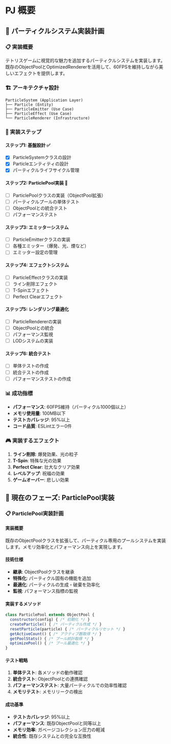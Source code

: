 # PJ 概要

## 🎯 パーティクルシステム実装計画

### 📋 実装概要
テトリスゲームに視覚的な魅力を追加するパーティクルシステムを実装します。既存のObjectPoolとOptimizedRendererを活用して、60FPSを維持しながら美しいエフェクトを提供します。

### 🏗️ アーキテクチャ設計
```
ParticleSystem (Application Layer)
├── Particle (Entity)
├── ParticleEmitter (Use Case)
├── ParticleEffect (Use Case)
└── ParticleRenderer (Infrastructure)
```

### 🔧 実装ステップ

#### ステップ1: 基盤設計 ✅
- [x] ParticleSystemクラスの設計
- [x] Particleエンティティの設計
- [x] パーティクルライフサイクル管理

#### ステップ2: ParticlePool実装 🔄
- [ ] ParticlePoolクラスの実装（ObjectPool拡張）
- [ ] パーティクルプールの単体テスト
- [ ] ObjectPoolとの統合テスト
- [ ] パフォーマンステスト

#### ステップ3: エミッターシステム
- [ ] ParticleEmitterクラスの実装
- [ ] 各種エミッター（爆発、光、煙など）
- [ ] エミッター設定の管理

#### ステップ4: エフェクトシステム
- [ ] ParticleEffectクラスの実装
- [ ] ライン削除エフェクト
- [ ] T-Spinエフェクト
- [ ] Perfect Clearエフェクト

#### ステップ5: レンダリング最適化
- [ ] ParticleRendererの実装
- [ ] ObjectPoolとの統合
- [ ] パフォーマンス監視
- [ ] LODシステムの実装

#### ステップ6: 統合テスト
- [ ] 単体テストの作成
- [ ] 統合テストの作成
- [ ] パフォーマンステストの作成

### 📊 成功指標
- **パフォーマンス**: 60FPS維持（パーティクル1000個以上）
- **メモリ使用量**: 100MB以下
- **テストカバレッジ**: 95%以上
- **コード品質**: ESLintエラー0件

### 🎮 実装するエフェクト
1. **ライン削除**: 爆発効果、光の粒子
2. **T-Spin**: 特殊な光の効果
3. **Perfect Clear**: 壮大なクリア効果
4. **レベルアップ**: 祝福の効果
5. **ゲームオーバー**: 悲しい効果

## 🚀 現在のフェーズ: ParticlePool実装

### 📋 ParticlePool実装計画

#### 実装概要
既存のObjectPoolクラスを拡張して、パーティクル専用のプールシステムを実装します。メモリ効率化とパフォーマンス向上を実現します。

#### 技術仕様
- **継承**: ObjectPoolクラスを継承
- **特殊化**: パーティクル固有の機能を追加
- **最適化**: パーティクルの生成・破棄を効率化
- **監視**: パフォーマンス指標の監視

#### 実装するメソッド
```javascript
class ParticlePool extends ObjectPool {
  constructor(config) { /* 初期化 */ }
  createParticle() { /* パーティクル作成 */ }
  resetParticle(particle) { /* パーティクルリセット */ }
  getActiveCount() { /* アクティブ数取得 */ }
  getPoolStats() { /* プール統計取得 */ }
  optimizePool() { /* プール最適化 */ }
}
```

#### テスト戦略
1. **単体テスト**: 各メソッドの動作確認
2. **統合テスト**: ObjectPoolとの連携確認
3. **パフォーマンステスト**: 大量パーティクルでの効率性確認
4. **メモリテスト**: メモリリークの検出

#### 成功基準
- **テストカバレッジ**: 95%以上
- **パフォーマンス**: 既存ObjectPoolと同等以上
- **メモリ効率**: ガベージコレクション圧力の軽減
- **統合性**: 既存システムとの完全な互換性
